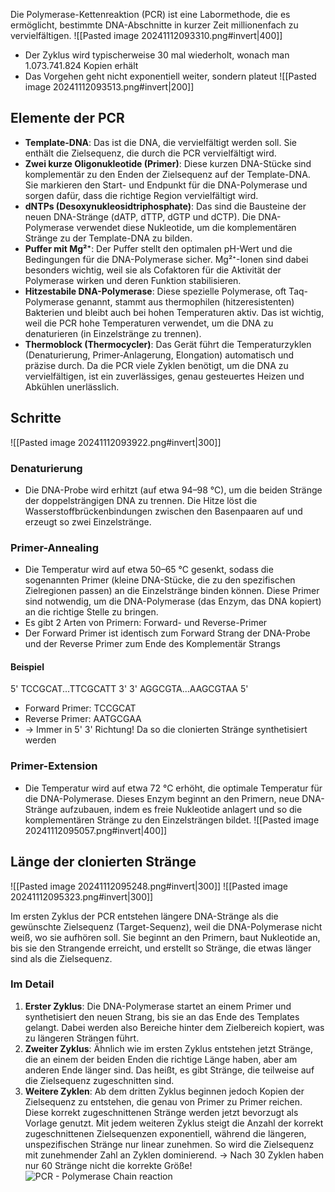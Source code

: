 Die Polymerase-Kettenreaktion (PCR) ist eine Labormethode, die es ermöglicht, bestimmte DNA-Abschnitte in kurzer Zeit millionenfach zu vervielfältigen.
![[Pasted image 20241112093310.png#invert|400]]
- Der Zyklus wird typischerweise 30 mal wiederholt, wonach man 1.073.741.824 Kopien erhält
- Das Vorgehen geht nicht exponentiell weiter, sondern plateut
![[Pasted image 20241112093513.png#invert|200]]
## Elemente der PCR
- **Template-DNA**: Das ist die DNA, die vervielfältigt werden soll. Sie enthält die Zielsequenz, die durch die PCR vervielfältigt wird.
- **Zwei kurze Oligonukleotide (Primer)**: Diese kurzen DNA-Stücke sind komplementär zu den Enden der Zielsequenz auf der Template-DNA. Sie markieren den Start- und Endpunkt für die DNA-Polymerase und sorgen dafür, dass die richtige Region vervielfältigt wird.
- **dNTPs (Desoxynukleosidtriphosphate)**: Das sind die Bausteine der neuen DNA-Stränge (dATP, dTTP, dGTP und dCTP). Die DNA-Polymerase verwendet diese Nukleotide, um die komplementären Stränge zu der Template-DNA zu bilden.
- **Puffer mit Mg²⁺**: Der Puffer stellt den optimalen pH-Wert und die Bedingungen für die DNA-Polymerase sicher. Mg²⁺-Ionen sind dabei besonders wichtig, weil sie als Cofaktoren für die Aktivität der Polymerase wirken und deren Funktion stabilisieren.
- **Hitzestabile DNA-Polymerase**: Diese spezielle Polymerase, oft Taq-Polymerase genannt, stammt aus thermophilen (hitzeresistenten) Bakterien und bleibt auch bei hohen Temperaturen aktiv. Das ist wichtig, weil die PCR hohe Temperaturen verwendet, um die DNA zu denaturieren (in Einzelstränge zu trennen).
- **Thermoblock (Thermocycler)**: Das Gerät führt die Temperaturzyklen (Denaturierung, Primer-Anlagerung, Elongation) automatisch und präzise durch. Da die PCR viele Zyklen benötigt, um die DNA zu vervielfältigen, ist ein zuverlässiges, genau gesteuertes Heizen und Abkühlen unerlässlich.
## Schritte
![[Pasted image 20241112093922.png#invert|300]]
### Denaturierung
- Die DNA-Probe wird erhitzt (auf etwa 94–98 °C), um die beiden Stränge der doppelsträngigen DNA zu trennen. Die Hitze löst die Wasserstoffbrückenbindungen zwischen den Basenpaaren auf und erzeugt so zwei Einzelstränge.
### Primer-Annealing
- Die Temperatur wird auf etwa 50–65 °C gesenkt, sodass die sogenannten Primer (kleine DNA-Stücke, die zu den spezifischen Zielregionen passen) an die Einzelstränge binden können. Diese Primer sind notwendig, um die DNA-Polymerase (das Enzym, das DNA kopiert) an die richtige Stelle zu bringen.
- Es gibt 2 Arten von Primern: Forward- und Reverse-Primer
- Der Forward Primer ist identisch zum Forward Strang der DNA-Probe und der Reverse Primer zum Ende des Komplementär Strangs
#### Beispiel
5' TCCGCAT...TTCGCATT 3'
3' AGGCGTA...AAGCGTAA 5'
- Forward Primer: TCCGCAT
- Reverse Primer: AATGCGAA
- -> Immer in 5' 3' Richtung! Da so die clonierten Stränge synthetisiert werden
### Primer-Extension
- Die Temperatur wird auf etwa 72 °C erhöht, die optimale Temperatur für die DNA-Polymerase. Dieses Enzym beginnt an den Primern, neue DNA-Stränge aufzubauen, indem es freie Nukleotide anlagert und so die komplementären Stränge zu den Einzelsträngen bildet.
![[Pasted image 20241112095057.png#invert|400]]
## Länge der clonierten Stränge
![[Pasted image 20241112095248.png#invert|300]]
![[Pasted image 20241112095323.png#invert|300]]

Im ersten Zyklus der PCR entstehen längere DNA-Stränge als die gewünschte Zielsequenz (Target-Sequenz), weil die DNA-Polymerase nicht weiß, wo sie aufhören soll. Sie beginnt an den Primern, baut Nukleotide an, bis sie den Strangende erreicht, und erstellt so Stränge, die etwas länger sind als die Zielsequenz.
### Im Detail
1. **Erster Zyklus**: Die DNA-Polymerase startet an einem Primer und synthetisiert den neuen Strang, bis sie an das Ende des Templates gelangt. Dabei werden also Bereiche hinter dem Zielbereich kopiert, was zu längeren Strängen führt.
2. **Zweiter Zyklus**: Ähnlich wie im ersten Zyklus entstehen jetzt Stränge, die an einem der beiden Enden die richtige Länge haben, aber am anderen Ende länger sind. Das heißt, es gibt Stränge, die teilweise auf die Zielsequenz zugeschnitten sind.
3. **Weitere Zyklen**: Ab dem dritten Zyklus beginnen jedoch Kopien der Zielsequenz zu entstehen, die genau von Primer zu Primer reichen. Diese korrekt zugeschnittenen Stränge werden jetzt bevorzugt als Vorlage genutzt. 
Mit jedem weiteren Zyklus steigt die Anzahl der korrekt zugeschnittenen Zielsequenzen exponentiell, während die längeren, unspezifischen Stränge nur linear zunehmen. So wird die Zielsequenz mit zunehmender Zahl an Zyklen dominierend.
-> Nach 30 Zyklen haben nur 60 Stränge nicht die korrekte Größe!
![PCR - Polymerase Chain reaction](https://www.youtube.com/watch?v=ZmqqRPISg0g)
